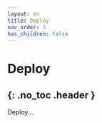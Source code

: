 ```yaml
---
layout: en
title: Deploy
nav_order: 3
has_children: false
---
```

# Deploy
{: .no_toc .header }
---

Deploy...
